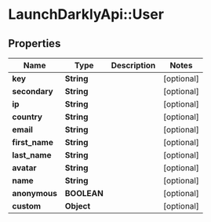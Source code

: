 # LaunchDarklyApi::User

## Properties
Name | Type | Description | Notes
------------ | ------------- | ------------- | -------------
**key** | **String** |  | [optional] 
**secondary** | **String** |  | [optional] 
**ip** | **String** |  | [optional] 
**country** | **String** |  | [optional] 
**email** | **String** |  | [optional] 
**first_name** | **String** |  | [optional] 
**last_name** | **String** |  | [optional] 
**avatar** | **String** |  | [optional] 
**name** | **String** |  | [optional] 
**anonymous** | **BOOLEAN** |  | [optional] 
**custom** | **Object** |  | [optional] 


